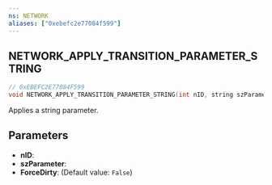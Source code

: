```yaml
---
ns: NETWORK
aliases: ["0xebefc2e77084f599"]
---
```

## NETWORK_APPLY_TRANSITION_PARAMETER_STRING

```c
// 0xEBEFC2E77084F599
void NETWORK_APPLY_TRANSITION_PARAMETER_STRING(int nID, string szParameter, bool ForceDirty);
```

Applies a string parameter.


## Parameters
* **nID**: 
* **szParameter**: 
* **ForceDirty**: (Default value: `False`)
